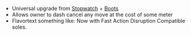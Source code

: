 - Universal upgrade from [Stopwatch](/docs/gameplay_spec/items/stopwatch.md) + [Boots](/docs/gameplay_spec/items/boots.md)
- Allows owner to dash cancel any move at the cost of some meter
- Flavortext something like: Now with Fast Action Disruption Compatible soles.